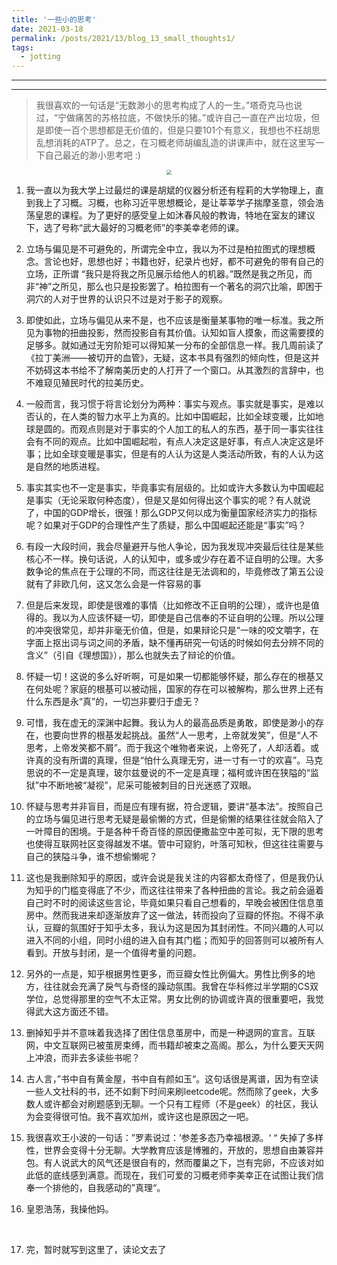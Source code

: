 ```yaml
---
title: '一些小的思考'
date: 2021-03-18
permalink: /posts/2021/13/blog_13_small_thoughts1/
tags:
  - jotting
---
```


---

---



> 我很喜欢的一句话是“无数渺小的思考构成了人的一生。”塔奇克马也说过，“宁做痛苦的苏格拉底，不做快乐的猪。”或许自己一直在产出垃圾，但是即使一百个思想都是无价值的，但是只要101个有意义，我想也不枉胡思乱想消耗的ATP了。总之，在习概老师胡编乱造的讲课声中，就在这里写一下自己最近的渺小思考吧 :)



<p><center><img src="http://qiuyoungwang.github.io/images/small_thoughts1.jpg" style="zoom: 50%;" /></center></p>

1. 我一直以为我大学上过最烂的课是胡斌的仪器分析还有程莉的大学物理上，直到我上了习概。习概，也称习近平思想概论，是让莘莘学子揣摩圣意，领会浩荡皇恩的课程。为了更好的感受皇上如沐春风般的教诲，特地在室友的建议下，选了号称“武大最好的习概老师”的李美幸老师的课。

2. 立场与偏见是不可避免的，所谓完全中立，我以为不过是柏拉图式的理想概念。言论也好，思想也好；书籍也好，纪录片也好，都不可避免的带有自己的立场，正所谓 “我只是将我之所见展示给他人的机器。”既然是我之所见，而非“神”之所见，那么也只是投影罢了。柏拉图有一个著名的洞穴比喻，即困于洞穴的人对于世界的认识只不过是对于影子的观察。

3. 即使如此，立场与偏见从来不是，也不应该是衡量某事物的唯一标准。我之所见为事物的扭曲投影，然而投影自有其价值。认知如盲人摸象，而这需要摸的足够多。就如通过无穷阶矩可以得知某一分布的全部信息一样。我几周前读了《拉丁美洲——被切开的血管》，无疑，这本书具有强烈的倾向性，但是这并不妨碍这本书给不了解南美历史的人打开了一个窗口。从其激烈的言辞中，也不难窥见殖民时代的拉美历史。

4. 一般而言，我习惯于将言论划分为两种：事实与观点。事实就是事实，是难以否认的，在人类的智力水平上为真的。比如中国崛起，比如全球变暖，比如地球是圆的。而观点则是对于事实的个人加工的私人的东西，基于同一事实往往会有不同的观点。比如中国崛起啦，有点人决定这是好事，有点人决定这是坏事；比如全球变暖是事实，但是有的人认为这是人类活动所致，有的人认为这是自然的地质进程。

5. 事实其实也不一定是事实，毕竟事实有层级的。比如或许大多数认为中国崛起是事实（无论采取何种态度），但是又是如何得出这个事实的呢？有人就说了，中国的GDP增长，很强！那么GDP又何以成为衡量国家经济实力的指标呢？如果对于GDP的合理性产生了质疑，那么中国崛起还能是“事实”吗？

6. 有段一大段时间，我会尽量避开与他人争论，因为我发现冲突最后往往是某些核心不一样。换句话说，人的认知中，或多或少存在着不证自明的公理。大多数争论的焦点在于公理的不同，而这往往是无法调和的，毕竟修改了第五公设就有了非欧几何，这又怎么会是一件容易的事

7. 但是后来发现，即使是很难的事情（比如修改不正自明的公理），或许也是值得的。我以为人应该怀疑一切，即使是自己信奉的不证自明的公理。所以公理的冲突很常见，却并非毫无价值，但是，如果辩论只是“一味的咬文嚼字，在字面上抠出词与词之间的矛盾，缺不懂再研究一句话的时候如何去分辨不同的含义”（引自《理想国》），那么也就失去了辩论的价值。

8. 怀疑一切！这说的多么好听啊，可是如果一切都能够怀疑，那么存在的根基又在何处呢？家庭的根基可以被动摇，国家的存在可以被解构，那么世界上还有什么东西是永“真”的，一切岂非要归于虚无？

9. 可惜，我在虚无的深渊中起舞。我认为人的最高品质是勇敢，即使是渺小的存在，也要向世界的根基发起挑战。虽然“人一思考，上帝就发笑”，但是“人不思考，上帝发笑都不屑”。而于我这个唯物者来说，上帝死了，人却活着。或许真的没有所谓的真理，但是“怕什么真理无穷，进一寸有一寸的欢喜”。马克思说的不一定是真理，玻尔兹曼说的不一定是真理；福柯或许困在狭隘的“监狱”中不断地被“凝视”，尼采可能被刺目的日光迷惑了双眼。

10. 怀疑与思考并非盲目，而是应有理有据，符合逻辑，要讲“基本法”。按照自己的立场与偏见进行思考无疑是最偷懒的方式，但是偷懒的结果往往就会陷入了一叶障目的困境。于是各种千奇百怪的原因便撒盐空中差可拟，无下限的思考也使得互联网社区变得越发不堪。管中可窥豹，叶落可知秋，但这往往需要与自己的狭隘斗争，谁不想偷懒呢？

11. 这也是我删除知乎的原因，或许会说是我关注的内容都太奇怪了，但是我仍认为知乎的门槛变得底了不少，而这往往带来了各种扭曲的言论。我之前会逼着自己时不时的阅读这些言论，毕竟如果只看自己想看的，早晚会被困住信息茧房中。然而我进来却逐渐放弃了这一做法，转而投向了豆瓣的怀抱。不得不承认，豆瓣的氛围好于知乎太多，我认为这是因为其封闭性。不同兴趣的人可以进入不同的小组，同时小组的进入自有其门槛；而知乎的回答则可以被所有人看到。开放与封闭，是一个值得考量的问题。

12. 另外的一点是，知乎根据男性更多，而豆瓣女性比例偏大。男性比例多的地方，往往就会充满了戾气与奇怪的躁动氛围。我曾在华科修过半学期的CS双学位，总觉得那里的空气不太正常。男女比例的协调或许真的很重要吧，我觉得武大这方面还不错。

13. 删掉知乎并不意味着我选择了困住信息茧房中，而是一种退网的宣言。互联网，中文互联网已被茧房束缚，而书籍却被束之高阁。那么，为什么要天天网上冲浪，而非去多读些书呢？

14. 古人言，”书中自有黄金屋，书中自有颜如玉“。这句话很是离谱，因为有空读一些人文社科的书，还不如剩下时间来刷leetcode呢。然而除了geek，大多数人或许都会对刷题感到无聊。一个只有工程师（不是geek）的社区，我认为会变得很可怕。我不喜欢加州，或许这也是原因之一吧。

15. 我很喜欢王小波的一句话：”罗素说过：’参差多态乃幸福根源。‘ “ 失掉了多样性，世界会变得十分无聊。大学教育应该是博雅的，开放的，思想自由兼容并包。有人说武大的风气还是很自有的，然而覆巢之下，岂有完卵，不应该对如此低的底线感到满意。而现在，我们可爱的习概老师李美幸正在试图让我们信奉一个排他的，自我感动的”真理“。

16. 皇恩浩荡，我操他妈。

    <br>

17. 完，暂时就写到这里了，读论文去了